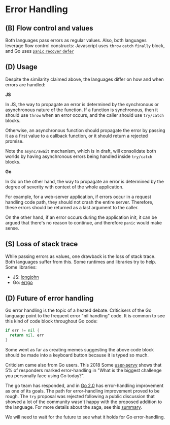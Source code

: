 # Error Handling
## (B) Flow control and values

Both languages pass errors as regular values. Also, both languages leverage flow control constructs: Javascript uses `throw` `catch` `finally` block, and Go uses [`panic` `recover` `defer` ](https://blog.golang.org/defer-panic-and-recover)

## (D) Usage
Despite the similarity claimed above, the languages differ on how and when errors are handled:

**JS**

In JS, the way to propagate an error is determined by the synchronous or asynchronous nature of the function.
If a function is synchronous, then it should use `throw` when an error occurs, and the caller should use `try/catch` blocks.

Otherwise, an asynchronous function should propagate the error by passing it as a first value to a callback function, or it should return a rejected promise.

Note the `async/await` mechanism, which is in draft, will consolidate both worlds by having asynchronous errors being handled inside `try/catch` blocks.

**Go**

In Go on the other hand, the way to propagate an error is determined by the degree of severity with context of the whole application.

For example, for a web-server application, if errors occur in a request handling code path, they should not crash the entire server.  Therefore, these errors should be returned as a last argument to the caller.

On the other hand, if an error occurs during the application init, it can be argued that there's no reason to continue, and therefore `panic` would make sense.

## (S) Loss of stack trace
While passing errors as values, one drawback is the loss of stack trace. Both languages suffer from this. Some runtimes and libraries try to help. Some libraries:
- JS: [longjohn](https://github.com/mattinsler/longjohn)
- Go: [errgo](https://github.com/juju/errgo)

## (D) Future of error handling

Go error handling is the topic of a heated debate. Criticisers of the Go language point to the frequent error "nil handling" code. It is common to see this kind of code block throughout Go code:
```Go
if err != nil {
  return nil, err
}
```
Some went as far as creating memes suggesting the above code block should be made into a keyboard button because it is typed so much.

Criticism came also from Go users. This 2018 Some [user-servy](https://blog.golang.org/survey2018-results) shows that 5% of responders marked error-handling in "What is  the biggest challenge you personally face using Go today?". 

The go team has responded, and in [Go 2.0](https://blog.golang.org/go2-next-steps) has error-handling improvement as one of its goals. The path for error-handling improvement proved to be rough. The `try` proposal was rejected following a public discussion that showed a lot of the community wasn't happy with the proposed addition to the language. For more details about the saga, see this [summary](https://www.infoq.com/news/2019/07/go-try-proposal-rejected/).

We will need to wait for the future to see what it holds for Go error-handling.
